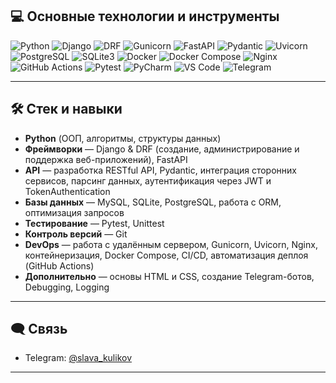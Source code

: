 ## 💻 Основные технологии и инструменты

![Python](https://img.shields.io/badge/-Python-3776AB?style=flat&logo=python&logoColor=white)
![Django](https://img.shields.io/badge/-Django-092E20?style=flat&logo=django&logoColor=white)
![DRF](https://img.shields.io/badge/-DRF-0A0A0A?style=flat)
![Gunicorn](https://img.shields.io/badge/-Gunicorn-499848?style=flat&logo=gunicorn&logoColor=white)
![FastAPI](https://img.shields.io/badge/-FastAPI-009688?style=flat&logo=fastapi&logoColor=white)
![Pydantic](https://img.shields.io/badge/-Pydantic-3178C6?style=flat&logo=pydantic&logoColor=white)
![Uvicorn](https://img.shields.io/badge/-Uvicorn-111111?style=flat&logo=uvicorn&logoColor=white)
![PostgreSQL](https://img.shields.io/badge/-PostgreSQL-4169E1?style=flat&logo=postgresql&logoColor=white)
![SQLite3](https://img.shields.io/badge/-SQLite-003B57?style=flat&logo=sqlite&logoColor=white)
![Docker](https://img.shields.io/badge/-Docker-2496ED?style=flat&logo=docker&logoColor=white)
![Docker Compose](https://img.shields.io/badge/-Docker--compose-2496ED?style=flat&logo=docker&logoColor=white)
![Nginx](https://img.shields.io/badge/-Nginx-009639?style=flat&logo=nginx&logoColor=white)
![GitHub Actions](https://img.shields.io/badge/-GitHub_Actions-2088FF?style=flat&logo=github-actions&logoColor=white)
![Pytest](https://img.shields.io/badge/-Pytest-0A0A0A?style=flat)
![PyCharm](https://img.shields.io/badge/-PyCharm-000000?style=flat&logo=pycharm&logoColor=white)
![VS Code](https://img.shields.io/badge/-VS_Code-007ACC?style=flat&logo=visual-studio-code&logoColor=white)
![Telegram](https://img.shields.io/badge/-Telegram-2CA5E0?style=flat&logo=telegram&logoColor=white)

---

## 🛠 Стек и навыки

- **Python** (ООП, алгоритмы, структуры данных)
- **Фреймворки** — Django & DRF (создание, администрирование и поддержка веб-приложений), FastAPI
- **API** — разработка RESTful API, Pydantic, интеграция сторонних сервисов, парсинг данных, аутентификация через JWT и TokenAuthentication
- **Базы данных** — MySQL, SQLite, PostgreSQL, работа с ORM, оптимизация запросов
- **Тестирование** — Pytest, Unittest
- **Контроль версий** — Git
- **DevOps** — работа с удалённым сервером, Gunicorn, Uvicorn, Nginx, контейнеризация, Docker Compose, CI/CD, автоматизация деплоя (GitHub Actions)
- **Дополнительно** — основы HTML и CSS, создание Telegram-ботов, Debugging, Logging

---


## 🗨️ Связь

- Telegram: [@slava_kulikov](https://t.me/slava_kulikov)

---
